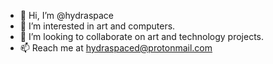 - 👋 Hi, I’m @hydraspace
- 👀 I’m interested in art and computers.
- 💞️ I’m looking to collaborate on art and technology projects. 
- 📫 Reach me at hydraspaced@protonmail.com

<!---
hydraspace/hydraspace is a ✨ special ✨ repository because its `README.md` (this file) appears on your GitHub profile.
You can click the Preview link to take a look at your changes.
--->

